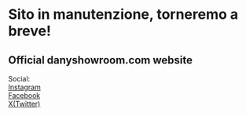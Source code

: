 # Sito in manutenzione, torneremo a breve!

## Official danyshowroom.com website

Social:  
[Instagram](https://instagram.com/danyshowroom)  
[Facebook](https://facebook.com/danyshowroom.alpignano/)  
[X(Twitter)](https://x.com/danyshowroom)  
